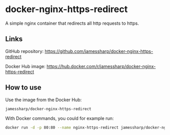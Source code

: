 docker-nginx-https-redirect
===========================

A simple nginx container that redirects all http requests to https.

Links
-----

GitHub repository: https://github.com/jamessharp/docker-nginx-https-redirect

Docker Hub image: https://hub.docker.com/r/jamessharp/docker-nginx-https-redirect

How to use
----------

Use the image from the Docker Hub:

```
jamessharp/docker-nginx-https-redirect
```

With Docker commands, you could for example run:

```bash
docker run -d -p 80:80 --name nginx-https-redirect jamessharp/docker-nginx-https-redirect
```

